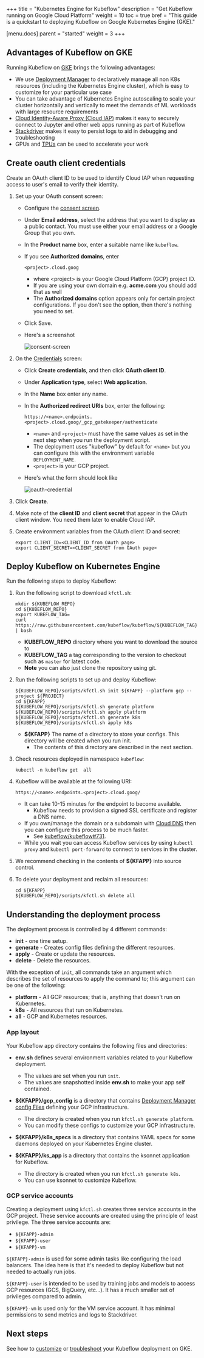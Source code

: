 +++
title = "Kubernetes Engine for Kubeflow"
description = "Get Kubeflow running on Google Cloud Platform"
weight = 10
toc = true
bref = "This guide is a quickstart to deploying Kubeflow on Google Kubernetes Engine (GKE)."

[menu.docs]
  parent = "started"
  weight = 3
+++

## Advantages of Kubeflow on GKE

Running Kubeflow on [GKE](https://cloud.google.com/kubernetes-engine/docs)
brings the following advantages:

  * We use [Deployment Manager](https://cloud.google.com/deployment-manager/docs/) to
    declaratively manage all non K8s resources (including the Kubernetes Engine cluster), which is easy to customize for your particular use case
  * You can take advantage of Kubernetes Engine autoscaling to scale your cluster horizontally and vertically
    to meet the demands of ML workloads with large resource requirements
  * [Cloud Identity-Aware Proxy (Cloud IAP)](https://cloud.google.com/iap/) makes it easy to securely connect to Jupyter and other
    web apps running as part of Kubeflow
  * [Stackdriver](https://cloud.google.com/logging/docs/) makes it easy to persist logs to aid in debugging
    and troubleshooting
  * GPUs and [TPUs](https://cloud.google.com/tpu/) can be used to accelerate your work

## Create oauth client credentials

Create an OAuth client ID to be used to identify Cloud IAP when requesting access to user's email to verify their identity.

1. Set up your OAuth consent screen:
   * Configure the [consent screen](https://console.cloud.google.com/apis/credentials/consent).
   * Under **Email address**, select the address that you want to display as a public contact. You must use either your email address or a Google Group that you own.
   * In the **Product name** box, enter a suitable name like `kubeflow`.
   * If you see **Authorized domains**, enter

        ```
        <project>.cloud.goog
        ```
        * where \<project\> is your Google Cloud Platform (GCP) project ID.
        * If you are using your own domain e.g. **acme.com** you should add that as well
        * The **Authorized domains** option appears only for certain project configurations. If you don't see the option, then there's nothing you need to set.        
   * Click Save.
   * Here's a screenshot
   
     ![consent-screen](/docs/images/consent-screen.png)
1. On the [Credentials](https://console.cloud.google.com/apis/credentials) screen:
   * Click **Create credentials**, and then click **OAuth client ID**.
   * Under **Application type**, select **Web application**.
   * In the **Name** box enter any name.
   * In the **Authorized redirect URIs** box, enter the following:

        ```
        https://<name>.endpoints.<project>.cloud.goog/_gcp_gatekeeper/authenticate
        ```
        * `<name>` and `<project>` must have the same values as set in the next
          step when you run the deployment script.
        * The deployment uses "kubeflow" by default for `<name>` but you can
          configure this with the environment variable `DEPLOYMENT_NAME`.
        * `<project>` is your GCP project.
    * Here's what the form should look like

      ![oauth-credential](/docs/images/oauth-credential.png)

1. Click **Create**.
1. Make note of the **client ID** and **client secret** that appear in the OAuth
  client window. You need them later to enable Cloud IAP.
1. Create environment variables from the OAuth client ID and secret:

    ```
    export CLIENT_ID=<CLIENT_ID from OAuth page>
    export CLIENT_SECRET=<CLIENT_SECRET from OAuth page>
    ```

## Deploy Kubeflow on Kubernetes Engine

Run the following steps to deploy Kubeflow:

1. Run the following script to download `kfctl.sh`:

    ```
    mkdir ${KUBEFLOW_REPO}
    cd ${KUBEFLOW_REPO}
    export KUBEFLOW_TAG=
    curl https://raw.githubusercontent.com/kubeflow/kubeflow/${KUBEFLOW_TAG}/scripts/download.sh | bash
     ```
   * **KUBEFLOW_REPO** directory where you want to download the source to
   * **KUBEFLOW_TAG** a tag corresponding to the version to checkout such as `master` for latest code.
   * **Note** you can also just clone the repository using git.
1. Run the following scripts to set up and deploy Kubeflow:

    ```
    ${KUBEFLOW_REPO}/scripts/kfctl.sh init ${KFAPP} --platform gcp --project ${PROJECT}
    cd ${KFAPP}
    ${KUBEFLOW_REPO}/scripts/kfctl.sh generate platform
    ${KUBEFLOW_REPO}/scripts/kfctl.sh apply platform
    ${KUBEFLOW_REPO}/scripts/kfctl.sh generate k8s
    ${KUBEFLOW_REPO}/scripts/kfctl.sh apply k8s
    ```
   * **${KFAPP}** The name of a directory to store your configs. This directory will be created when you run init.
      * The contents of this directory are described in the next section.
1. Check resources deployed in namespace `kubeflow`:

    ```
    kubectl -n kubeflow get  all
    ```
1. Kubeflow will be available at the following URI:

    ```
    https://<name>.endpoints.<project>.cloud.goog/
    ```
   * It can take 10-15 minutes for the endpoint to become available.
     * Kubeflow needs to provision a signed SSL certificate and register a DNS name.
   * If you own/manage the domain or a subdomain with [Cloud DNS](https://cloud.google.com/dns/docs/)
     then you can configure this process to be much faster.
     * See [kubeflow/kubeflow#731](https://github.com/kubeflow/kubeflow/issues/731).
   * While you wait you can access Kubeflow services by using `kubectl proxy` and `kubectl port-forward` to connect to services in the cluster.
1. We recommend checking in the contents of **${KFAPP}** into source control.
1. To delete your deployment and reclaim all resources:

    ```
    cd ${KFAPP}
    ${KUBEFLOW_REPO}/scripts/kfctl.sh delete all
    ```

## Understanding the deployment process

The deployment process is controlled by 4 different commands:

* **init** - one time setup.
* **generate** - Creates config files defining the different resources.
* **apply** - Create or update the resources.
* **delete** - Delete the resources.

With the exception of `init`, all commands take an argument which describes the
set of resources to apply the command to; this argument can be one of the
following:

* **platform** - All GCP resources; that is, anything that doesn't run on Kubernetes.
* **k8s** - All resources that run on Kubernetes.
* **all** - GCP and Kubernetes resources.

### App layout

Your Kubeflow app directory contains the following files and directories:

* **env.sh** defines several environment variables related to your Kubeflow deployment.

  * The values are set when you run `init`.
  * The values are snapshotted inside **env.sh** to make your app self contained.

* **${KFAPP}/gcp_config** is a directory that contains [Deployment Manager config Files](https://cloud.google.com/deployment-manager/docs/configuration/) defining your GCP infrastructure.

  * The directory is created when you run `kfctl.sh generate platform`.
  * You can modify these configs to customize your GCP infrastructure.

* **${KFAPP}/k8s_specs** is a directory that contains YAML specs for some daemons deployed on your Kubernetes Engine cluster.

* **${KFAPP}/ks_app** is a directory that contains the ksonnet application for Kubeflow.

  * The directory is created when you run `kfctl.sh generate k8s`.
  * You can use ksonnet to customize Kubeflow.

### GCP service accounts

Creating a deployment using `kfctl.sh` creates three service accounts in the GCP project. These service accounts are created using the principle of least privilege. The three service accounts are:

* `${KFAPP}-admin`
* `${KFAPP}-user`
* `${KFAPP}-vm`

`${KFAPP}-admin` is used for some admin tasks like configuring the load balancers. The idea here is that it's needed to deploy Kubeflow but not needed to actually run jobs.

`${KFAPP}-user` is intended to be used by training jobs and models to access GCP resources (GCS, BigQuery, etc...). It has a much smaller set of privileges compared to admin.

`${KFAPP}-vm` is used only for the VM service account. It has minimal permissions to send metrics and logs to Stackdriver.

## Next steps

See how to [customize](/docs/guides/gke/customizing-gke) or 
[troubleshoot](/docs/guides/gke/troubleshooting-gke) your Kubeflow deployment on
GKE.
